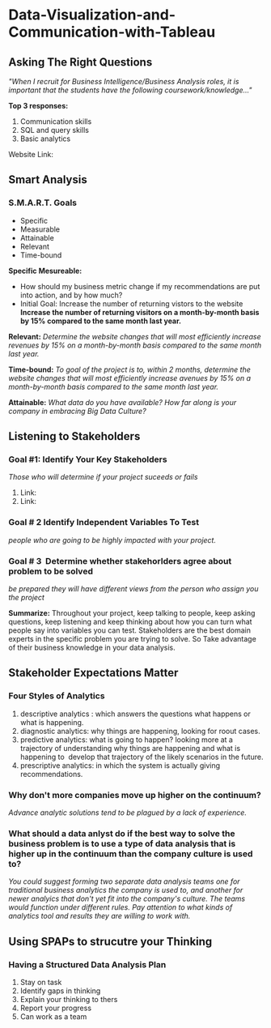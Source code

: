 # Data-Visualization-and-Communication-with-Tableau

## Asking The Right Questions
*"When I recruit for Business Intelligence/Business Analysis roles, it is important that the students have the following coursework/knowledge..."*

**Top 3 responses:**
1. Communication skills
2. SQL and query skills
3. Basic analytics

Website Link:

## Smart Analysis

### S.M.A.R.T. Goals
* Specific
* Measurable
* Attainable
* Relevant
* Time-bound

**Specific Mesureable:**
* How should my business metric change if my recommendations are put into action, and by how much?
* Initial Goal: Increase the number of returning vistors to the website
**Increase the number of returning visitors on a month-by-month basis by 15% compared to the same month last year.**

**Relevant:**
*Determine the website changes that will most efficiently increase revenues by 15% on a month-by-month basis compared to the same month last year.*

**Time-bound:**
*To goal of the project is to, within 2 months, determine the website changes that will most efficiently increase avenues by 15% on a month-by-month basis compared to the same month last year.*

**Attainable:**
*What data do you have available? How far along is your company in embracing Big Data Culture?*

## Listening to Stakeholders

### Goal #1: Identify Your Key Stakeholders 
*Those who will determine if your project suceeds or fails*
1. Link:
2. Link:

### Goal # 2 Identify Independent Variables To Test 
*people who are going to be highly impacted with your project.*

### Goal # 3  Determine whether stakehorlders agree about problem to be solved 
*be prepared they will have different views from the person who assign you the project*

**Summarize:** Throughout your project, keep talking to people, keep asking questions, keep listening and keep thinking about how you can turn what people say into variables you can test. Stakeholders are the best domain experts in the specific problem you are trying to solve. So Take advantage of their business knowledge in your data analysis.

## Stakeholder Expectations Matter

### Four Styles of Analytics 
1. descriptive analytics : which answers the questions what happens or what is happening.
2. diagnostic analytics: why things are happening, looking for roout cases.
3. predictive analytics: what is going to happen? looking more at a trajectory of understanding why things are happening and what is happening to  develop that trajectory of the likely scenarios in the future.
4. prescriptive analytics: in which the system is actually giving recommendations.

### Why don't more companies move up higher on the continuum? 
*Advance analytic solutions tend to be plagued by a lack of experience.*

### What should a data anlyst do if the best way to solve the business problem is to use a type of data analysis that is higher up in the continuum than the company culture is used to?
*You could suggest forming two separate data analysis teams one for traditional business analytics the company is used to, and another for newer analyics that don't yet fit into the company's culture. The teams would function under different rules. Pay attention to what kinds of analytics tool and results they are willing to work with.*

## Using SPAPs to strucutre your Thinking

### Having a Structured Data Analysis Plan

1. Stay on task
2. Identify gaps in thinking
3. Explain your thinking to thers
4. Report your progress 
5. Can work as a team
